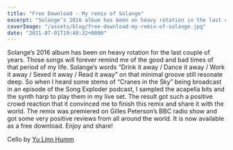 ```yaml
---
title: "Free Download - My remix of Solange"
excerpt: "Solange’s 2016 album has been on heavy rotation in the last couple of years and those songs will for ever remind me of the good and bad times..."
coverImage: "/assets/blog/free-download-my-remix-of-solange.jpg"
date: "2021-07-01T19:48:32+0000"
---
```


Solange’s 2016 album has been on heavy rotation for the last couple of years. Those songs will forever remind me of the good and bad times of that period of my life. Solange’s words “Drink it away / Dance it away / Work it away / Sexed it away / Read it away” on that minimal groove still resonate deep. So when I heard some stems of “Cranes in the Sky” being broadcast in an episode of the Song Exploder podcast, I sampled the acapella bits and the synth harp to play them in my live set. The result got such a positive crowd reaction that it convinced me to finish this remix and share it with the world. The remix was premiered on Gilles Peterson’s BBC radio show and got some very positive reviews from all around the world. It is now available as a free download. Enjoy and share!

Cello by [Yu Linn Humm](https://www.instagram.com/yulin.humm/)
